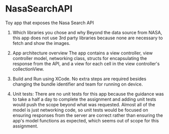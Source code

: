 # NasaSearchAPI
Toy app that exposes the Nasa Search API

1. Which libraries you chose and why
Beyond the data source from NASA, this app does not use 3rd party libraries because none are necessary to fetch and show the images.  

2. App architecture overview
The app contains a view controller, view controller model, networking class, structs for encapsulating the response from the API, and a view for each cell in the view controller's collectionView.

3. Build and Run using XCode.  No extra steps are required besides changing the bundle identifier and team for running on device.

4. Unit tests:  There are no unit tests for this app because the guidance was to take a half a day to complete the assignment and adding unit tests would push the scope beyond what was requested.  Almost all of the model is just networking code, so unit tests would be focused on ensuring responses from the server are correct rather than ensuring the app's model functions as expected, which seems out of scope for this assignment.


